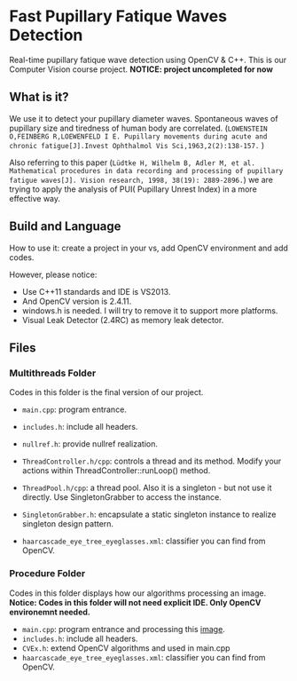 # Fast Pupillary Fatique Waves Detection
Real-time pupillary fatique wave detection using OpenCV &amp; C++. This is our Computer Vision course project. **NOTICE: project uncompleted for now**

## What is it?
We use it to detect your pupillary diameter waves. Spontaneous waves of pupillary size and tiredness of human body are correlated. (`LOWENSTEIN O,FEINBERG R,LOEWENFELD I E. Pupillary movements during acute and chronic fatigue[J].Invest Ophthalmol Vis Sci,1963,2(2):138-157.`  )

Also referring to this paper (`Lüdtke H, Wilhelm B, Adler M, et al. Mathematical procedures in data recording and processing of pupillary fatigue waves[J]. Vision research, 1998, 38(19): 2889-2896.`) we are trying to apply the analysis of PUI( Pupillary Unrest Index) in a more effective way.

## Build and Language
How to use it: create a project in your vs, add OpenCV environment and add codes.

However, please notice:

* Use C++11 standards and IDE is VS2013.
* And OpenCV version is 2.4.11.
* windows.h is needed. I will try to remove it to support more platforms.
* Visual Leak Detector (2.4RC) as memory leak detector.

## Files

### Multithreads Folder
Codes in this folder is the final version of our project.

* `main.cpp`: program entrance.
* `includes.h`: include all headers.
* `nullref.h`: provide nullref realization.
* `ThreadController.h/cpp`: controls a thread and its method. Modify your actions within ThreadController::runLoop() method.
* `ThreadPool.h/cpp`: a thread pool. Also it is a singleton - but not use it directly. Use SingletonGrabber to access the instance.

* `SingletonGrabber.h`: encapsulate a static singleton instance to realize singleton design pattern.
* `haarcascade_eye_tree_eyeglasses.xml`: classifier you can find from OpenCV.

### Procedure Folder
Codes in this folder displays how our algorithms processing an image.
**Notice: Codes in this folder will not need explicit IDE. Only OpenCV environemnt needed.**

* `main.cpp`: program entrance and processing this [image](http://www.nipic.com/show/1/11/fe8b096e1238b796.html).
* `includes.h`: include all headers.
* `CVEx.h`: extend OpenCV algorithms and used in main.cpp
* `haarcascade_eye_tree_eyeglasses.xml`: classifier you can find from OpenCV.
